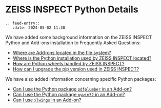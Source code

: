# ZEISS INSPECT Python Details

```{eval-rst}
.. feed-entry::
   :date: 2024-05-02 11:30
```

We have added some background information on the ZEISS INSPECT Python and Add-ons installation to Frequently Asked Questions:

* <a href="../howtos/faq/faq.html#where-are-add-ons-located-in-the-file-system">Where are Add-ons located in the file system?</a>
* <a href="../howtos/faq/faq.html#where-is-the-python-installation-used-by-zeiss-inspect-located">Where is the Python installation used by ZEISS INSPECT located?</a>
* <a href="../howtos/faq/faq.html#how-are-python-wheels-handled-by-zeiss-inspect">How are Python wheels handled by ZEISS INSPECT?</a>
* <a href="../howtos/faq/faq.html#how-can-i-upgrade-the-pip-version-used-in-zeiss-inspect">How can I upgrade the pip version used in ZEISS INSPECT?</a>

We have also added information concerning specific Python packages:

* <a href="../howtos/faq/faq.html#can-i-use-the-python-package-pdfplumber-in-an-add-on">Can I use the Python package `pdfplumber` in an Add-on?</a>
* <a href="../howtos/faq/faq.html#can-i-use-the-python-package-pywin32-in-an-add-on">Can I use the Python package `pywin32` in an Add-on?</a>
* <a href="../howtos/faq-faq.html#can-i-use-xlwings-in-an-add-on">Can I use `xlwings` in an Add-on?</a>

